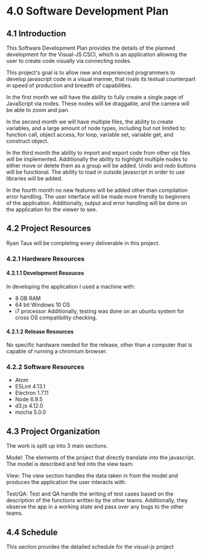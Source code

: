 # 4.0 Software Development Plan

## 4.1 Introduction

This Software Development Plan provides the details of the planned development for the Visual-JS CSCI, which is an application allowing the user to create code visually via connecting nodes.

This project's goal is to allow new and experienced programmers to develop javascript code in a visual manner, that rivals its textual counterpart in speed of production and breadth of capabilities.

In the first month we will have the ability to fully create a single page of JavaScript via nodes. These nodes will be draggable, and the camera will be able to zoom and pan.

In the second month we will have multiple files, the ability to create variables, and a large amount of node types, including but not limited to: function call, object access, for loop, variable set, variable get, and construct object.

In the third month the ability to import and export code from other vjs files will be implemented. Additionally the ability to highlight multiple nodes to either move or delete them as a group will be added. Undo and redo buttons will be functional. The ability to load in outside javascript in order to use libraries will be added.

In the fourth month no new features will be added other than compilation error handling. The user interface will be made more friendly to beginners of the application. Additionally, output and error handling will be done on the application for the viewer to see.

## 4.2 Project Resources

Ryan Taus will be completing every deliverable in this project.

### 4.2.1 Hardware Resources

#### 4.2.1.1 Development Resouces

In developing the application I used a machine with:
  * 8 GB RAM
  * 64 bit Windows 10 OS
  * i7 processor
Additionally, testing was done on an ubuntu system for cross OS compatibility checking.

#### 4.2.1.2 Release Resources

No specific hardware needed for the release, other than a computer that is capable of running a chromium browser.

### 4.2.2 Software Resources

* Atom
* ESLint 4.13.1
* Electron 1.7.11
* Node 6.9.5
* d3.js 4.12.0
* mocha 5.0.0

## 4.3 Project Organization

The work is split up into 3 main sections.

Model: The elements of the project that directly translate into the javascript. The model is described and fed into the view team.

View: The view section handles the data taken in from the model and produces the application the user interacts with.

Test/QA: Test and QA handle the writing of test cases based on the description of the functions written by the other teams. Additionally, they observe the app in a working state and pass over any bugs to the other teams.

## 4.4 Schedule

This section provides the detailed schedule for the visual-js project
